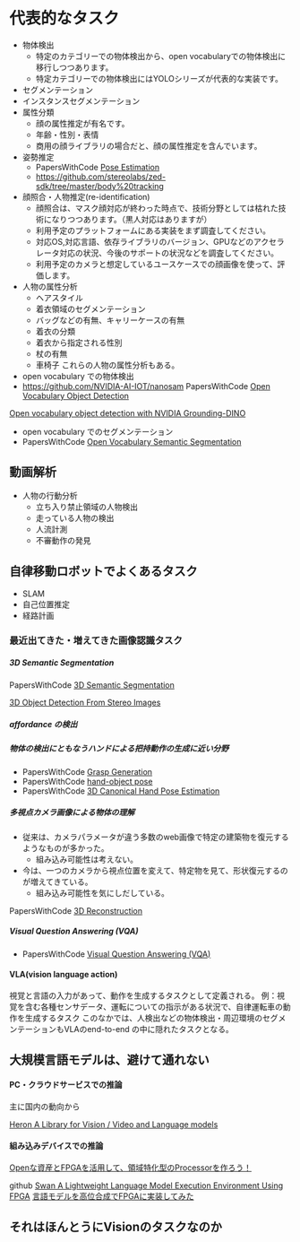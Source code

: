 # 代表的なタスク
- 物体検出
  - 特定のカテゴリーでの物体検出から、open vocabularyでの物体検出に移行しつつあります。
  - 特定カテゴリーでの物体検出にはYOLOシリーズが代表的な実装です。
- セグメンテーション
- インスタンスセグメンテーション
- 属性分類
  - 顔の属性推定が有名です。
  - 年齢・性別・表情
  - 商用の顔ライブラリの場合だと、顔の属性推定を含んでいます。
- 姿勢推定
  - PapersWithCode [Pose Estimation](https://paperswithcode.com/task/pose-estimation)
  - https://github.com/stereolabs/zed-sdk/tree/master/body%20tracking
- 顔照合・人物推定(re-identification)
  - 顔照合は、マスク顔対応が終わった時点で、技術分野としては枯れた技術になりつつあります。（黒人対応はありますが）
  - 利用予定のプラットフォームにある実装をまず調査してください。
  - 対応OS,対応言語、依存ライブラリのバージョン、GPUなどのアクセラレータ対応の状況、今後のサポートの状況などを調査してください。
  - 利用予定のカメラと想定しているユースケースでの顔画像を使って、評価します。
- 人物の属性分析
  - ヘアスタイル
  - 着衣領域のセグメンテーション
  - バッグなどの有無、キャリーケースの有無
  - 着衣の分類
  - 着衣から指定される性別
  - 杖の有無
  - 車椅子
  これらの人物の属性分析もある。
- open vocabulary での物体検出
- https://github.com/NVIDIA-AI-IOT/nanosam
PapersWithCode [Open Vocabulary Object Detection](https://paperswithcode.com/task/open-vocabulary-object-detection)

[Open vocabulary object detection with NVIDIA Grounding-DINO](https://www.nvidia.com/ja-jp/on-demand/session/other2024-tao55gdino/)

- open vocabulary でのセグメンテーション
- PapersWithCode [Open Vocabulary Semantic Segmentation](https://paperswithcode.com/task/open-vocabulary-semantic-segmentation)

## 動画解析
- 人物の行動分析
  - 立ち入り禁止領域の人物検出
  - 走っている人物の検出
  - 人流計測
  - 不審動作の発見

## 自律移動ロボットでよくあるタスク
- SLAM
- 自己位置推定
- 経路計画

### 最近出てきた・増えてきた画像認識タスク
##### 3D Semantic Segmentation
PapersWithCode [3D Semantic Segmentation](https://paperswithcode.com/task/3d-semantic-segmentation)


[3D Object Detection From Stereo Images](https://paperswithcode.com/task/3d-object-detection-from-stereo-images)

##### affordance の検出
##### 物体の検出にともなうハンドによる把持動作の生成に近い分野

- PapersWithCode [Grasp Generation](https://paperswithcode.com/task/grasp-generation)
- PapersWithCode [hand-object pose](https://paperswithcode.com/task/hand-object-pose)
- PapersWithCode [3D Canonical Hand Pose Estimation](https://paperswithcode.com/task/3d-canonical-hand-pose-estimation)


##### 多視点カメラ画像による物体の理解
  - 従来は、カメラパラメータが違う多数のweb画像で特定の建築物を復元するようなものが多かった。
    - 組み込み可能性は考えない。
  - 今は、一つのカメラから視点位置を変えて、特定物を見て、形状復元するのが増えてきている。
    - 組み込み可能性を気にしだしている。

PapersWithCode [3D Reconstruction](https://paperswithcode.com/task/3d-reconstruction)

##### Visual Question Answering (VQA)
- PapersWithCode [Visual Question Answering (VQA)](https://paperswithcode.com/task/visual-question-answering)

#### VLA(vision language action)
視覚と言語の入力があって、動作を生成するタスクとして定義される。
例：視覚を含む各種センサデータ、運転についての指示がある状況で、自律運転車の動作を生成するタスク
このなかでは、人検出などの物体検出・周辺環境のセグメンテーションもVLAのend-to-end の中に隠れたタスクとなる。



## 大規模言語モデルは、避けて通れない
#### PC・クラウドサービスでの推論
主に国内の動向から

[Heron A Library for Vision / Video and Language models](https://github.com/turingmotors/heron)

#### 組み込みデバイスでの推論

[Openな資産とFPGAを活用して、領域特化型のProcessorを作ろう！](https://www.docswell.com/s/TIER_IV/ZG6LJK-2022-04-26-162717)

github [Swan A Lightweight Language Model Execution Environment Using FPGA](https://github.com/turingmotors/swan)
[言語モデルを高位合成でFPGAに実装してみた](https://zenn.dev/turing_motors/articles/82505880d27d65)

## それはほんとうにVisionのタスクなのか
